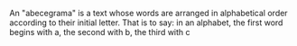An "abecegrama" is a text whose words are arranged in alphabetical order according to their initial letter.
That is to say: in an alphabet, the first word begins with a, the second with b, the third with c
